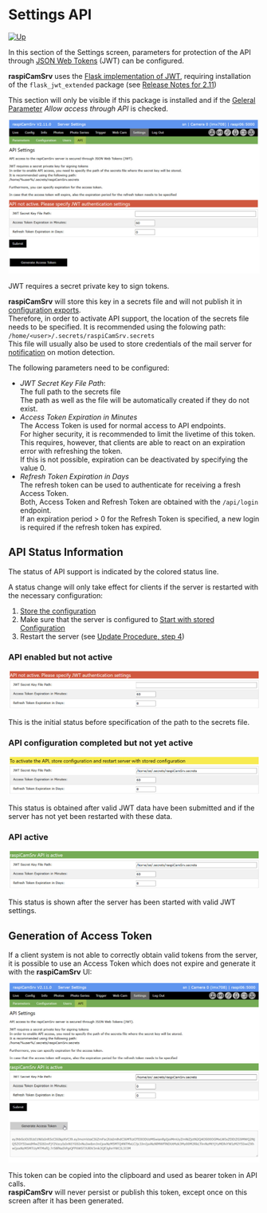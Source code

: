 # Settings API

[![Up](img/goup.gif)](./Settings.md)

In this section of the Settings screen, parameters for protection of the API through [JSON Web Tokens](https://en.wikipedia.org/wiki/JSON_Web_Token) (JWT) can be configured.

**raspiCamSrv** uses the [Flask implementation of JWT](https://flask-jwt-extended.readthedocs.io/en/stable/index.html), requiring installation of the ```flask_jwt_extended``` package (see [Release Notes for 2.11](./ReleaseNotes.md#v2110))

This section will only be visible if this package is installed and if the [Geleral Parameter](./Settings.md) *Allow access through API* is checked.

![Settings API](./img/Settings_API_1.jpg)

JWT requires a secret private key to sign tokens.

**raspiCamSrv** will store this key in a secrets file and will not publish it in [configuration exports](./SettingsConfiguration.md#server-configuration-storage).<br>Therefore, in order to activate API support, the location of the secrets file needs to be specified. It is recommended using the folowing path:<br>```/home/<user>/.secrets/raspiCamSrv.secrets```<br>This file will usually also be used to store credentials of the mail server for [notification](./TriggerNotification.md) on motion detection.

The following parameters need to be configured:

- *JWT Secret Key File Path*: <br>The full path to the secrets file<br>The path as well as the file will be automatically created if they do not exist.
- *Access Token Expiration in Minutes*<br>The Access Token is used for normal access to API endpoints.<br>For higher security, it is recommended to limit the livetime of this token.<br>This requires, however, that clients are able to react on an expiration error with refreshing the token.<br>If this is not possible, expiration can be deactivated by specifying the value 0.
- *Refresh Token Expiration in Days*<br>The refresh token can be used to authenticate for receiving a fresh Access Token.<br>Both, Access Token and Refresh Token are obtained with the ```/api/login``` endpoint.<br>If an expiration period > 0 for the Refresh Token is specified, a new login is required if the refresh token has expired.

## API Status Information

The status of API support is indicated by the colored status line.

A status change will only take effect for clients if the server is restarted with the necessary configuration:

1. [Store the configuration](./SettingsConfiguration.md)
2. Make sure that the server is configured to [Start with stored Configuration](./SettingsConfiguration.md)
3. Restart the server (see [Update Procedure, step 4](./ReleaseNotes.md#update-procedure))


### API enabled but not active

![Settings API](./img/Settings_API_2.jpg)

This is the initial status before specification of the path to the secrets file.

### API configuration completed but not yet active

![Settings API](./img/Settings_API_3.jpg)

This status is obtained after valid JWT data have been submitted and if the server has not yet been restarted with these data.

### API active

![Settings API](./img/Settings_API_4.jpg)

This status is shown after the server has been started with valid JWT settings.

## Generation of Access Token

If a client system is not able to correctly obtain valid tokens from the server, it is possible to use an Access Token which does not expire and generate it with the **raspiCamSrv** UI:

![Settings API](./img/Settings_API_5.jpg)

This token can be copied into the clipboard and used as bearer token in API calls.<br>**raspiCamSrv** will never persist or publish this token, except once on this screen after it has been generated.